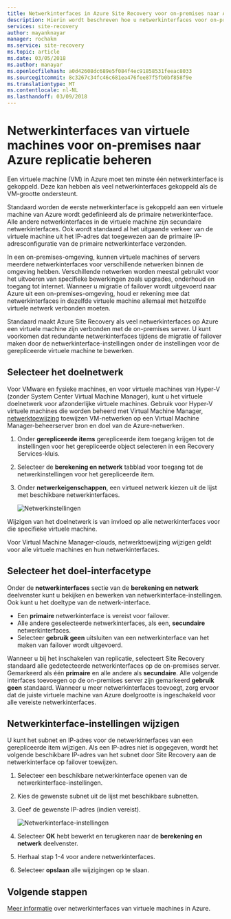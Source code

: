 ```yaml
---
title: Netwerkinterfaces in Azure Site Recovery voor on-premises naar Azure replicatie beheren | Microsoft Docs
description: Hierin wordt beschreven hoe u netwerkinterfaces voor on-premises naar Azure replicatie met Azure Site Recovery beheren
services: site-recovery
author: mayanknayar
manager: rochakm
ms.service: site-recovery
ms.topic: article
ms.date: 03/05/2018
ms.author: manayar
ms.openlocfilehash: a0d42608dc689e5f084f4ec91858531feeac8033
ms.sourcegitcommit: 8c3267c34fc46c681ea476fee87f5fb0bf858f9e
ms.translationtype: MT
ms.contentlocale: nl-NL
ms.lasthandoff: 03/09/2018
---
```

# <a name="manage-virtual-machine-network-interfaces-for-on-premises-to-azure-replication"></a>Netwerkinterfaces van virtuele machines voor on-premises naar Azure replicatie beheren

Een virtuele machine (VM) in Azure moet ten minste één netwerkinterface is gekoppeld. Deze kan hebben als veel netwerkinterfaces gekoppeld als de VM-grootte ondersteunt.

Standaard worden de eerste netwerkinterface is gekoppeld aan een virtuele machine van Azure wordt gedefinieerd als de primaire netwerkinterface. Alle andere netwerkinterfaces in de virtuele machine zijn secundaire netwerkinterfaces. Ook wordt standaard al het uitgaande verkeer van de virtuele machine uit het IP-adres dat toegewezen aan de primaire IP-adresconfiguratie van de primaire netwerkinterface verzonden.

In een on-premises-omgeving, kunnen virtuele machines of servers meerdere netwerkinterfaces voor verschillende netwerken binnen de omgeving hebben. Verschillende netwerken worden meestal gebruikt voor het uitvoeren van specifieke bewerkingen zoals upgrades, onderhoud en toegang tot internet. Wanneer u migratie of failover wordt uitgevoerd naar Azure uit een on-premises-omgeving, houd er rekening mee dat netwerkinterfaces in dezelfde virtuele machine allemaal met hetzelfde virtuele netwerk verbonden moeten.

Standaard maakt Azure Site Recovery als veel netwerkinterfaces op Azure een virtuele machine zijn verbonden met de on-premises server. U kunt voorkomen dat redundante netwerkinterfaces tijdens de migratie of failover maken door de netwerkinterface-instellingen onder de instellingen voor de gerepliceerde virtuele machine te bewerken.

## <a name="select-the-target-network"></a>Selecteer het doelnetwerk

Voor VMware en fysieke machines, en voor virtuele machines van Hyper-V (zonder System Center Virtual Machine Manager), kunt u het virtuele doelnetwerk voor afzonderlijke virtuele machines. Gebruik voor Hyper-V virtuele machines die worden beheerd met Virtual Machine Manager, [netwerktoewijzing](site-recovery-network-mapping.md) toewijzen VM-netwerken op een Virtual Machine Manager-beheerserver bron en doel van de Azure-netwerken.

1. Onder **gerepliceerde items** gerepliceerde item toegang krijgen tot de instellingen voor het gerepliceerde object selecteren in een Recovery Services-kluis.

2. Selecteer de **berekening en netwerk** tabblad voor toegang tot de netwerkinstellingen voor het gerepliceerde item.

3. Onder **netwerkeigenschappen**, een virtueel netwerk kiezen uit de lijst met beschikbare netwerkinterfaces.

    ![Netwerkinstellingen](./media/site-recovery-manage-network-interfaces-on-premises-to-azure/compute-and-network.png)

Wijzigen van het doelnetwerk is van invloed op alle netwerkinterfaces voor die specifieke virtuele machine.

Voor Virtual Machine Manager-clouds, netwerktoewijzing wijzigen geldt voor alle virtuele machines en hun netwerkinterfaces.

## <a name="select-the-target-interface-type"></a>Selecteer het doel-interfacetype

Onder de **netwerkinterfaces** sectie van de **berekening en netwerk** deelvenster kunt u bekijken en bewerken van netwerkinterface-instellingen. Ook kunt u het doeltype van de netwerk-interface.

- Een **primaire** netwerkinterface is vereist voor failover.
- Alle andere geselecteerde netwerkinterfaces, als een, **secundaire** netwerkinterfaces.
- Selecteer **gebruik geen** uitsluiten van een netwerkinterface van het maken van failover wordt uitgevoerd.

Wanneer u bij het inschakelen van replicatie, selecteert Site Recovery standaard alle gedetecteerde netwerkinterfaces op de on-premises server. Gemarkeerd als één **primaire** en alle andere als **secundaire**. Alle volgende interfaces toevoegen op de on-premises server zijn gemarkeerd **gebruik geen** standaard. Wanneer u meer netwerkinterfaces toevoegt, zorg ervoor dat de juiste virtuele machine van Azure doelgrootte is ingeschakeld voor alle vereiste netwerkinterfaces.

## <a name="modify-network-interface-settings"></a>Netwerkinterface-instellingen wijzigen

U kunt het subnet en IP-adres voor de netwerkinterfaces van een gerepliceerde item wijzigen. Als een IP-adres niet is opgegeven, wordt het volgende beschikbare IP-adres van het subnet door Site Recovery aan de netwerkinterface op failover toewijzen.

1. Selecteer een beschikbare netwerkinterface openen van de netwerkinterface-instellingen.

2. Kies de gewenste subnet uit de lijst met beschikbare subnetten.

3. Geef de gewenste IP-adres (indien vereist).

    ![Netwerkinterface-instellingen](./media/site-recovery-manage-network-interfaces-on-premises-to-azure/network-interface-settings.png)

4. Selecteer **OK** hebt bewerkt en terugkeren naar de **berekening en netwerk** deelvenster.

5. Herhaal stap 1-4 voor andere netwerkinterfaces.

6. Selecteer **opslaan** alle wijzigingen op te slaan.

## <a name="next-steps"></a>Volgende stappen
  [Meer informatie](../virtual-network/virtual-network-network-interface-vm.md) over netwerkinterfaces van virtuele machines in Azure.
